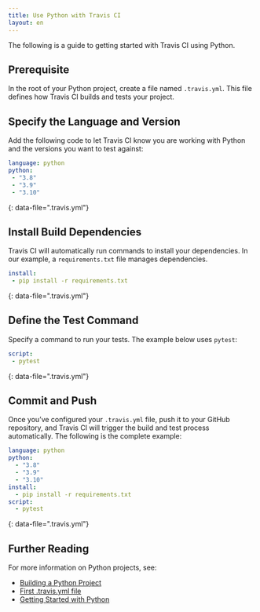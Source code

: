 ```yaml
---
title: Use Python with Travis CI
layout: en
---
```


The following is a guide to getting started with Travis CI using Python.

## Prerequisite
In the root of your Python project, create a file named `.travis.yml`. This file defines how Travis CI builds and tests your project.

## Specify the Language and Version
Add the following code to let Travis CI know you are working with Python and the versions you want to test against:

 ```yaml
language: python
python:
  - "3.8"
  - "3.9"
  - "3.10"
 ```
{: data-file=".travis.yml"}

## Install Build Dependencies
Travis CI will automatically run commands to install your dependencies. In our example, a `requirements.txt` file manages dependencies. 

 ```yaml
 install:
  - pip install -r requirements.txt
```
{: data-file=".travis.yml"}

## Define the Test Command
Specify a command to run your tests. The example below uses `pytest`:

 ```yaml
 script:
  - pytest
```
{: data-file=".travis.yml"}

## Commit and Push 
Once you’ve configured your `.travis.yml` file, push it to your GitHub repository, and Travis CI will trigger the build and test process automatically. The following is the complete example:

```yaml
language: python
python:
  - "3.8"
  - "3.9"
  - "3.10"
install:
  - pip install -r requirements.txt
script:
  - pytest
```
{: data-file=".travis.yml"}

## Further Reading
For more information on Python projects, see:
* [Building a Python Project](/user/languages/python/)
* [First .travis.yml file](https://youtu.be/MLMwfDjMMIE)
* [Getting Started with Python](https://www.youtube.com/watch?v=nkqgB7VNDEE)
